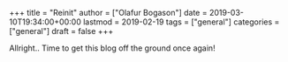 +++
title = "Reinit"
author = ["Olafur Bogason"]
date = 2019-03-10T19:34:00+00:00
lastmod = 2019-02-19
tags = ["general"]
categories = ["general"]
draft = false
+++

Allright.. Time to get this blog off the ground once again!

